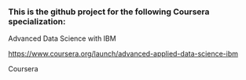 ### This is the github project for the following Coursera specialization:

Advanced Data Science with IBM

https://www.coursera.org/launch/advanced-applied-data-science-ibm

Coursera
